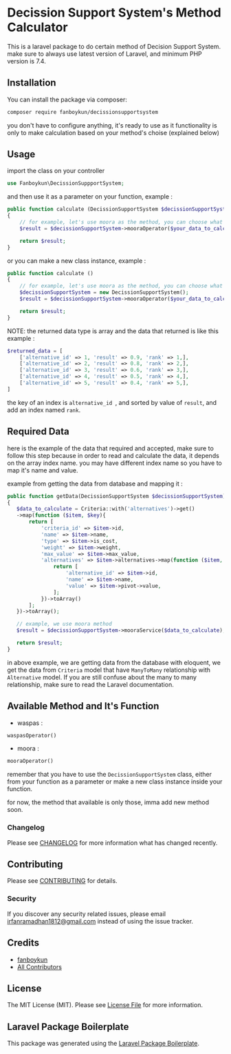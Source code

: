 # Decission Support System's Method Calculator

<!-- [![Latest Version on Packagist](https://img.shields.io/packagist/v/fanboykun/decissionsupportsystem.svg?style=flat-square)](https://packagist.org/packages/fanboykun/decissionsupportsystem)
[![Total Downloads](https://img.shields.io/packagist/dt/fanboykun/decissionsupportsystem.svg?style=flat-square)](https://packagist.org/packages/fanboykun/decissionsupportsystem)
![GitHub Actions](https://github.com/fanboykun/decissionsupportsystem/actions/workflows/main.yml/badge.svg) -->

This is a laravel package to do certain method of Decision Support System. make sure to always use latest version of Laravel, and minimum PHP version is 7.4.



## Installation

You can install the package via composer:

```bash
composer require fanboykun/decissionsupportsystem
```

you don't have to configure anything, it's ready to use as it functionality is only to make calculation based on your method's choise (explained below)

## Usage
import the class on your controller
```php
use Fanboykun\DecissionSuppportSystem;
```
and then use it as a parameter on your function, example :

```php
public function calculate (DecissionSupportSystem $decissionSupportSystem)
{
    // for example, let's use moora as the method, you can choose what method you want to use, method list and the function are available below
    $result = $decissionSupportSystem->mooraOperator($your_data_to_calculate);

    return $result;
}
```
or you can make a new class instance, example :
```php
public function calculate ()
{
    // for example, let's use moora as the method, you can choose what method you want to use, method list and the function are available below
    $decissionSupportSystem = new DecissionSupportSystem();
    $result = $decissionSupportSystem->mooraOperator($your_data_to_calculate);

    return $result;
}
```
NOTE: the returned data type is array and the data that returned is like this example :
```php
$returned_data = [
    ['alternative_id' => 1, 'result' => 0.9, 'rank' => 1,],
    ['alternative_id' => 2, 'result' => 0.8, 'rank' => 2,],
    ['alternative_id' => 3, 'result' => 0.6, 'rank' => 3,],
    ['alternative_id' => 4, 'result' => 0.5, 'rank' => 4,],
    ['alternative_id' => 5, 'result' => 0.4, 'rank' => 5,],
]
```
 the key of an index is ```alternative_id ```, and sorted by value of ```result```, and add an index named ```rank```.

 ## Required Data
 here is the example of the data that required and accepted, make sure to follow this step because in order to read and calculate the data, it depends on the array index name. you may have different index name so you have to map it's name and value.

 example from getting the data from database and mapping it :
 ```php
 public function getData(DecissionSupportSystem $decissionSupportSystem) : array
{
    $data_to_calculate = Criteria::with('alternatives')->get()
    ->map(function ($item, $key){
        return [
            'criteria_id' => $item->id,
            'name' => $item->name,
            'type' => $item->is_cost,
            'weight' => $item->weight,
            'max_value' => $item->max_value,
            'alternatives' => $item->alternatives->map(function ($item, $key){
                return [
                    'alternative_id' => $item->id,
                    'name' => $item->name,
                    'value' => $item->pivot->value,
                ];
            })->toArray()
        ];
    })->toArray();

    // example, we use moora method
    $result = $decissionSupportSystem->mooraService($data_to_calculate);

    return $result;
}
 ```
in above example, we are getting data from the database with eloquent, we get the data from ```Criteria``` model that have ``` ManyToMany ``` relationship with ```Alternative``` model.
If you are still confuse about the many to many relationship, make sure to read the Laravel documentation.

## Available Method and It's Function

- waspas :
```php
waspasOperator()
```

- moora :
```php
mooraOperator()
```

remember that you have to use the ``` DecissionSupportSystem ``` class, either from your function as a parameter or make a new class instance inside your function.

for now, the method that available is only those, imma add new method soon.
<!-- ### Testing

```bash
composer test
``` -->

### Changelog

Please see [CHANGELOG](CHANGELOG.md) for more information what has changed recently.

## Contributing

Please see [CONTRIBUTING](CONTRIBUTING.md) for details.

### Security

If you discover any security related issues, please email irfanramadhan1812@gmail.com instead of using the issue tracker.

## Credits

-   [fanboykun](https://github.com/fanboykun)
-   [All Contributors](../../contributors)

## License

The MIT License (MIT). Please see [License File](LICENSE.md) for more information.

## Laravel Package Boilerplate

This package was generated using the [Laravel Package Boilerplate](https://laravelpackageboilerplate.com).
